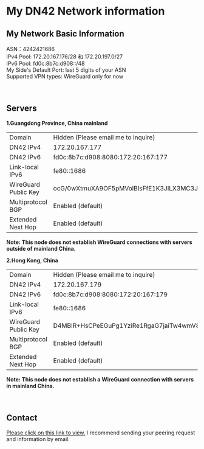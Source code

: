 # 

# My DN42 Network information

## My Network Basic Information
   ASN：4242421686</br>
   IPv4 Pool: 172.20.167.176/28 和 172.20.197.0/27</br>
   IPv6 Pool: fd0c:8b7c:d908::/48</br>
   My Side's Default Port: last 5 digits of your ASN</br>
   Supported VPN types: WireGuard only for now 
</br>  
</br>    
## Servers

**1.Guangdong Province, China mainland**
   <div style="width: 100%;">
<table style="width: 100%; border-collapse: collapse;">
  <tbody>
    <tr>
      <td>Domain</td>
      <td>Hidden (Please email me to inquire)</td>
    </tr>
    <tr>
      <td>DN42 IPv4</td>
      <td>172.20.167.177</td>
    </tr>
    <tr>
      <td>DN42 IPv6</td>
      <td>fd0c:8b7c:d908:8080:172:20:167:177</td>
    </tr>
    <tr>
      <td>Link-local IPv6</td>
      <td>fe80::1686</td>
    </tr>
    <tr>
      <td>WireGuard Public Key</td>
      <td>ocG/0wXtmuXA9OF5pMVolBIsFfE1K3JILX3MC3J5pGI=</td>
    </tr>
    <tr>
      <td>Multiprotocol BGP</td>
      <td>Enabled (default)</td>
    </tr>
    <tr>
      <td>Extended Next Hop</td>
      <td>Enabled (default)</td>
    </tr>
  </tbody>
</table>
</div>

  **Note: This node does not establish WireGuard connections with servers outside of mainland China.**
</br>  
  
**2.Hong Kong, China**
   <div style="width: 100%;">
<table style="width: 100%; border-collapse: collapse;">
  <tbody>
    <tr>
      <td>Domain</td>
      <td>Hidden (Please email me to inquire)</td>
    </tr>
    <tr>
      <td>DN42 IPv4</td>
      <td>172.20.167.179</td>
    </tr>
    <tr>
      <td>DN42 IPv6</td>
      <td>fd0c:8b7c:d908:8080:172:20:167:179</td>
    </tr>
    <tr>
      <td>Link-local IPv6</td>
      <td>fe80::1686</td>
    </tr>
    <tr>
      <td>WireGuard Public Key</td>
      <td>D4MBIR+HsCPeEGuPg1YziRe1RgaG7jaiTw4wmV8XZUY=</td>
    </tr>
    <tr>
      <td>Multiprotocol BGP</td>
      <td>Enabled (default)</td>
    </tr>
    <tr>
      <td>Extended Next Hop</td>
      <td>Enabled (default)</td>
    </tr>
  </tbody>
</table>
</div>

  **Note: This node does not establish a WireGuard connection with servers in mainland China.**
</br>  
</br> 
## Contact  
[Please click on this link to view.](/contact/) I recommend sending your peering request and information by email.

